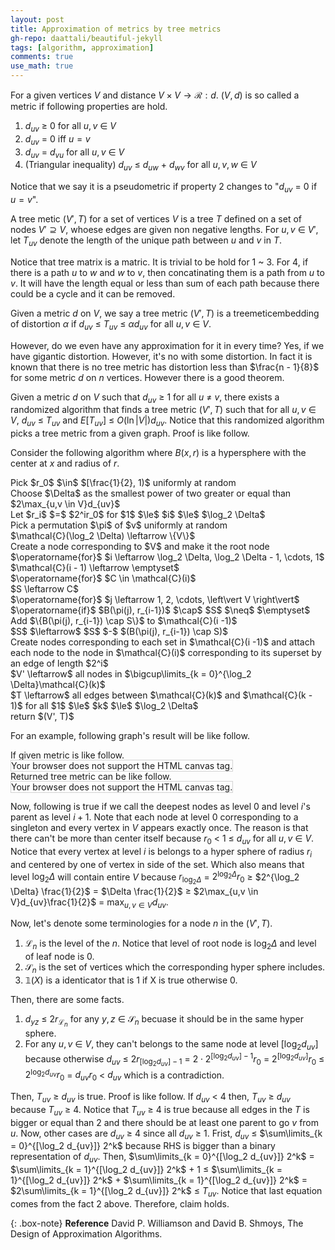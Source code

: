 ```yaml
---
layout: post
title: Approximation of metrics by tree metrics
gh-repo: daattali/beautiful-jekyll
tags: [algorithm, approximation]
comments: true
use_math: true
---
```


For a given vertices $V$ and distance $V \times V \rightarrow \mathcal{R} : d$.
$(V,d)$ is so called a metric if following properties are hold.

1. $d_{uv}$ $\ge$ $0$ for all $u,v$ $\in$ $V$
2. $d_{uv}$ $=$ $0$ iff $u = v$
3. $d_{uv}$ $=$ $d_{vu}$ for all $u,v$ $\in$ $V$
4. (Triangular inequality) $d_{uv}$ $\le$ $d_{uw}$ $+$ $d_{wv}$ for all $u,v,w$ $\in$ $V$

Notice that we say it is a pseudometric if property 2 changes to "$d_{uv}$ $=$ $0$ if $u = v$".

A tree metic $(V', T)$ for a set of vertices $V$ is a tree $T$ defined on a set of nodes $V' \supseteq V$, whoese edges are given non negative lengths.
For $u,v$ $\in$ $V'$, let $T_{uv}$ denote the length of the unique path between $u$ and $v$ in $T$.

Notice that tree matrix is a matric.
It is trivial to be hold for 1 ~ 3.
For 4, if there is a path $u$ to $w$ and $w$ to $v$, then concatinating them is a path from $u$ to $v$.
It will have the length equal or less than sum of each path because there could be a cycle and it can be removed.

Given a metric $d$ on $V$, we say a tree metric $(V', T)$ is a $\operatorname{tree metic embedding}$ of distortion $\alpha$ if $d_{uv}$ $\le$ $T_{uv}$ $\le$ $\alpha d_{uv}$ for all $u,v$ $\in$ $V$.

However, do we even have any approximation for it in every time?
Yes, if we have gigantic distortion.
However, it's no with some distortion.
In fact it is known that there is no tree metric has distortion less than $\frac{n - 1}{8}$ for some metric $d$ on $n$ vertices.
However there is a good theorem.

Given a metric $d$ on $V$ such that $d_{uv}$ $\ge$ $1$ for all $u$ $\neq$ $v$, there exists a randomized algorithm that finds a tree metric $(V', T)$ such that for all $u, v$ $\in$ $V$, $d_{uv}$ $\le$ $T_{uv}$ and $E[T_{uv}]$ $\le$ $O(\ln \left\vert V \right\vert)d_{uv}$.
Notice that this randomized algorithm picks a tree metric from a given graph.
Proof is like follow.

Consider the following algorithm where $B(x, r)$ is a hypersphere with the center at $x$ and radius of $r$.
<div class="alg">
    Pick $r_0$ $\in$ $[\frac{1}{2}, 1)$ uniformly at random<br>
    Choose $\Delta$ as the smallest power of two greater or equal than $2\max_{u,v \in V}d_{uv}$<br>
    Let $r_i$ $=$ $2^ir_0$ for $1$ $\le$ $i$ $\le$ $\log_2 \Delta$<br>
    Pick a permutation $\pi$ of $v$ uniformly at random<br>
    $\mathcal{C}(\log_2 \Delta) \leftarrow \{V\}$<br>
    Create a node corresponding to $V$ and make it the root node<br>
    $\operatorname{for}$ $i \leftarrow \log_2 \Delta, \log_2 \Delta - 1, \cdots, 1$
    <div class="alg">
        $\mathcal{C}(i - 1) \leftarrow \emptyset$<br>
        $\operatorname{for}$ $C \in \mathcal{C}(i)$
        <div class="alg">
            $S \leftarrow C$<br>
            $\operatorname{for}$ $j \leftarrow 1, 2, \cdots, \left\vert V \right\vert$<br>
            <div class="alg">
                $\operatorname{if}$ $B(\pi(j), r_{i-1})$ $\cap$ $S$ $\neq$ $\emptyset$<br>
                <div class="alg">
                    Add $\{B(\pi(j), r_{i-1}) \cap S\}$ to $\mathcal{C}(i -1)$<br>
                    $S$ $\leftarrow$ $S$ $-$ $(B(\pi(j), r_{i-1}) \cap S)$
                </div>
            </div>
            Create nodes corresponding to each set in $\mathcal{C}(i -1)$ and attach each node to the node in $\mathcal{C}(i)$ corresponding to its superset by an edge of length $2^i$
        </div> 
    </div>
    $V' \leftarrow$ all nodes in $\bigcup\limits_{k = 0}^{\log_2 \Delta}\mathcal{C}(k)$<br>
    $T \leftarrow$ all edges between $\mathcal{C}(k)$ and $\mathcal{C}(k - 1)$ for all $1$ $\le$ $k$ $\le$ $\log_2 \Delta$<br>
    return $(V', T)$ 
</div>

For an example, following graph's result will be like follow.

If given metric is like follow.<br>
<canvas id="canvas1" width="200" height="200" style="border:1px solid #d3d3d3;">
    Your browser does not support the HTML canvas tag.</canvas><br>
Returned tree metric can be like follow.<br>
<canvas id="canvas2" width="200" height="200" style="border:1px solid #d3d3d3;">
    Your browser does not support the HTML canvas tag.</canvas><br>
<script language = "javascript">
    let c = document.getElementById("canvas1");
    let ctx = c.getContext("2d");
    ctx.fillStyle = "white";
    ctx.beginPath();
    ctx.arc(100, 100, 80, 0, 2*Math.PI);
    ctx.stroke();
    ctx.beginPath();
    ctx.arc(100, 180, 10, 0, 2*Math.PI);
    ctx.stroke();
    ctx.fill();
    ctx.beginPath();
    ctx.arc(100, 20, 10, 0, 2*Math.PI);
    ctx.stroke();
    ctx.fill();
    ctx.beginPath();
    ctx.arc(20, 100, 10, 0, 2*Math.PI);
    ctx.stroke();
    ctx.fill();
    ctx.beginPath();
    ctx.arc(180, 100, 10, 0, 2*Math.PI);
    ctx.stroke();
    ctx.fill();
    ctx.textAlign = "center";
    ctx.fillStyle = "red";
    ctx.font = "20px Arial";
    ctx.fillText('A', 100, 180);
    ctx.fillText('B', 100, 20);
    ctx.fillText('C', 20, 100);
    ctx.fillText('D', 180, 100);
    ctx.fillText('1', 44, 44);
    ctx.fillText('1', 156, 44);
    ctx.fillText('1', 44, 156);
    ctx.fillText('1', 156, 156);
    c = document.getElementById("canvas2");
    ctx = c.getContext("2d");
  	ctx.beginPath();
    ctx.fillStyle = "black";
  	ctx.moveTo(175, 170);
  	ctx.lineTo(125, 110);
  	ctx.lineTo(100, 40);
  	ctx.lineTo(75, 110);
  	ctx.lineTo(25, 170);
  	ctx.moveTo(75, 110);
  	ctx.lineTo(75, 170);
  	ctx.moveTo(75, 110);
  	ctx.lineTo(125, 170);
    ctx.stroke();
    ctx.fillStyle = "white";
    ctx.beginPath();
    ctx.arc(25, 170, 20, 0, 2*Math.PI);
    ctx.stroke();
    ctx.fill();
    ctx.beginPath();
    ctx.arc(75, 170, 20, 0, 2*Math.PI);
    ctx.stroke();
    ctx.fill();
    ctx.beginPath();
    ctx.arc(125, 170, 20, 0, 2*Math.PI);
    ctx.stroke();
    ctx.fill();
    ctx.beginPath();
    ctx.arc(175, 170, 20, 0, 2*Math.PI);
    ctx.stroke();
    ctx.fill();
    ctx.beginPath();
    ctx.arc(75, 110, 20, 0, 2*Math.PI);
    ctx.stroke();
    ctx.fill();
    ctx.beginPath();
    ctx.arc(125, 110, 20, 0, 2*Math.PI);
    ctx.stroke();
    ctx.fill();
    ctx.beginPath();
    ctx.arc(100, 40, 20, 0, 2*Math.PI);
    ctx.stroke();
    ctx.fill();
    ctx.textAlign = "center";
    ctx.fillStyle = "red";
    ctx.font = "15px Arial";
    ctx.fillText('4', 80, 80);
    ctx.fillText('4', 120, 80);
    ctx.fillText('2', 160, 140);
    ctx.fillText('2', 110, 140);
    ctx.fillText('2', 65, 145);
    ctx.fillText('2', 45, 140);
    ctx.fillText('{A,B,C,D}', 100, 40);
    ctx.fillText('{A,B,C}', 75, 110);
    ctx.fillText('{D}', 125, 110);
    ctx.fillText('{A}', 25, 170);
    ctx.fillText('{B}', 75, 170);
    ctx.fillText('{C}', 125, 170);
    ctx.fillText('{D}', 175, 170);
</script>

Now, following is true if we call the deepest nodes as level 0 and level $i$'s parent as level $i + 1$.
Note that each node at level 0 corresponding to a singleton and every vertex in $V$ appears exactly once.
The reason is that there can't be more than center itself because $r_0$ $<$ $1$ $\le$ $d_{uv}$ for all $u,v$ $\in$ $V$.
Notice that every vertex at level $i$ is belongs to a hyper sphere of radius $r_i$ and centered by one of vertex in side of the set.
Which also means that level $\log_2 \Delta$ will contain entire $V$ because $r_{\log_2 \Delta}$ $=$ $2^{\log_2 \Delta} r_0$ $\ge$ $2^{\log_2 \Delta} \frac{1}{2}$ $=$ $\Delta \frac{1}{2}$ $\ge$ $2\max_{u,v \in V}d_{uv}\frac{1}{2}$ $=$ $\max_{u,v \in V}d_{uv}$.

Now, let's denote some terminologies for a node $n$ in the $(V', T)$.
1. $\mathcal{L}_n$ is the level of the $n$. Notice that level of root node is $\log_2 \Delta$ and level of leaf node is $0$.
2. $\mathcal{S}_n$ is the set of vertices which the corresponding hyper sphere includes.
3. $\mathbb{1}(X)$ is a identicator that is $1$ if X is true otherwise $0$.

Then, there are some facts.
1. $d_{yz}$ $\le$ $2r_{\mathcal{L}_n}$ for any $y,z$ $\in$ $\mathcal{S}_n$ becuase it should be in the same hyper sphere.
2. For any $u,v$ $\in$ $V$, they can't belongs to the same node at level $[\log_2 d_{uv}]$ because otherwise $d_{uv}$ $\le$ $2r_{[\log_2 d_{uv}] - 1}$ $=$ $2 \cdot 2^{[\log_2 d_{uv}] - 1}r_0$ $=$ $2^{[\log_2 d_{uv}]}r_0$ $\le$ $2^{\log_2 d_{uv}}r_0$ $=$ $d_{uv}r_0$ $<$ $d_{uv}$ which is a contradiction.

Then, $T_{uv}$ $\ge$ $d_{uv}$ is true.
Proof is like follow.
If $d_{uv}$ $<$ $4$ then, $T_{uv}$ $\ge$ $d_{uv}$ because $T_{uv}$ $\ge$ $4$.
Notice that $T_{uv}$ $\ge$ $4$ is true because all edges in the $T$ is bigger or equal than $2$ and there should be at least one parent to go $v$ from $u$.
Now, other cases are $d_{uv}$ $\ge$ $4$ since all $d_{uv}$ $\ge$ $1$.
Frist, $d_{uv}$ $\le$ $\sum\limits_{k = 0}^{[\log_2 d_{uv}]} 2^k$ because RHS is bigger than a binary representation of $d_{uv}$.
Then, $\sum\limits_{k = 0}^{[\log_2 d_{uv}]} 2^k$ $=$ $\sum\limits_{k = 1}^{[\log_2 d_{uv}]} 2^k$ $+$ $1$ $\le$ $\sum\limits_{k = 1}^{[\log_2 d_{uv}]} 2^k$ $+$ $\sum\limits_{k = 1}^{[\log_2 d_{uv}]} 2^k$ $=$ $2\sum\limits_{k = 1}^{[\log_2 d_{uv}]} 2^k$ $\le$ $T_{uv}$.
Notice that last equation comes from the fact 2 above.
Therefore, claim holds.


{: .box-note}
**Reference** David P. Williamson and David B. Shmoys, The Design of Approximation Algorithms.